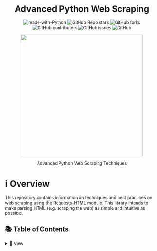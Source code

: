 <div id="top" align="center">

# Advanced Python Web Scraping

![made-with-Python](https://img.shields.io/badge/Python-blue?&logo=python&logoColor=yellow&label=Built%20with&style=for-the-badge&labelColor=grey)
![GitHub Repo stars](https://img.shields.io/github/stars/seraph776/advanced-python-web-scraping?color=yellow&style=for-the-badge&labelColor=grey&label=stars)
![GitHub forks](https://img.shields.io/github/forks/seraph776/advanced-python-web-scraping?color=green&style=for-the-badge&labelColor=grey&label=folksb)
![GitHub contributors](https://img.shields.io/github/contributors/seraph776/advanced-python-web-scraping?color=brightgreen&style=for-the-badge&labelColor=grey&label=Contributors)
![GitHub issues](https://img.shields.io/github/issues-raw/seraph776/advanced-python-web-scraping?color=red&style=for-the-badge&labelColor=grey&label=issues)
![GitHub](https://img.shields.io/github/license/seraph776/advanced-python-web-scraping?color=blue&style=for-the-badge&labelColor=grey&label=License)
 
<img src="https://user-images.githubusercontent.com/72005563/193153931-1d4aec4f-f7ab-4b30-95fb-635ca3e7333c.png" width=400>
  
Advanced Python Web Scraping Techniques

</div>

# ℹ️ Overview

This repository contains information on techniques and best practices on web scraping using the [Requests-HTML](https://requests.readthedocs.io/projects/requests-html/en/latest/) module. This library intends to make parsing HTML (e.g. scraping the web) as simple and intuitive as possible.



## 📚 Table of Contents


<details>

- **[Web Scraping](#web-scraping)**
  - [What is Web Scraping](#what-is-Web-scraping)
  - [Uses for Web Scraping](#uses-for-Web-scraping)
  - [Legality of Web Scraping](#legality-of-Web-scraping)
- **[Common Crawler Traps](#common-crawler-traps)**
- **[How to Avoid Detection](#how-to-avoid-detection)**
  - [Plan Before Scraping](#plan-before-scraping)
  - [Avoid Logging In](#avoid-logging-in)
  - [Use Headless Browsers](#use-headless-browsers)
  - [Spoof User Agents](#spoof-user-agents)
  - [Cookies and Session](#cookies-and-sessions)
  - [Use Proxies](#use-proxies)
  - [Set a Referrer](#set-a-referrer)
  - [Bypass CAPTCHAS](#bypass-captchas)

 
<summary> 🎯 View </summary>

</details>

